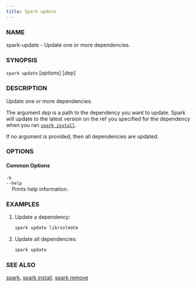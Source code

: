```yaml
---
title: Spark update
---
```


### NAME

spark-update - Update one or more dependencies.

### SYNOPSIS

`spark update` [*options*] [*dep*]

### DESCRIPTION

Update one or more dependencies.

The argument *dep* is a path to the dependency you want to update.
Spark will update to the latest version on the ref you specified for the dependency when you ran [`spark install`](./spark-install.md).

If no argument is provided, then all dependencies are updated.

### OPTIONS

#### Common Options

`-h`  
`--help`  
&nbsp;&nbsp;&nbsp;&nbsp;Prints help information.

### EXAMPLES

1. Update a dependency:

   ```sh
   spark update lib/solmate
   ```

2. Update all dependencies:
   ```sh
   spark update
   ```

### SEE ALSO

[spark](./spark.md), [spark install](./spark-install.md), [spark remove](./spark-remove.md)
